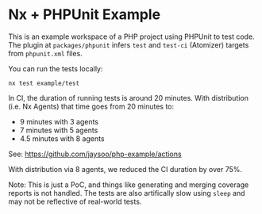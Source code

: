 # Nx + PHPUnit Example

This is an example workspace of a PHP project using PHPUnit to test code. The plugin at `packages/phpunit` infers `test` and `test-ci` (Atomizer) targets from `phpunit.xml` files.

You can run the tests locally:

```
nx test example/test
```

In CI, the duration of running tests is around 20 minutes. With distribution (i.e. Nx Agents) that time goes from 20 minutes to:
- 9 minutes with 3 agents
- 7 minutes with 5 agents
- 4.5 minutes with 8 agents

See: https://github.com/jaysoo/php-example/actions

With distribution via 8 agents, we reduced the CI duration by over 75%.

Note: This is just a PoC, and things like generating and merging coverage reports is not handled. The tests are also artifically slow using `sleep` and may not be reflective of real-world tests.

